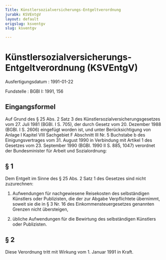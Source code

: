 ```yaml
---
Title: Künstlersozialversicherungs-Entgeltverordnung
jurabk: KSVEntgV
layout: default
origslug: ksventgv
slug: ksventgv

---
```


# Künstlersozialversicherungs-Entgeltverordnung (KSVEntgV)

Ausfertigungsdatum
:   1991-01-22

Fundstelle
:   BGBl I: 1991, 156

## Eingangsformel

Auf Grund des § 25 Abs. 2 Satz 3 des
Künstlersozialversicherungsgesetzes vom 27. Juli 1981 (BGBl. I S.
705), der durch Gesetz vom 20. Dezember 1988 (BGBl. I S. 2606)
eingefügt worden ist, und unter Berücksichtigung von Anlage I Kapitel
VIII Sachgebiet F Abschnitt III Nr. 5 Buchstabe b des
Einigungsvertrages vom 31. August 1990 in Verbindung mit Artikel 1 des
Gesetzes vom 23. September 1990 (BGBl. 1990 II S. 885, 1047) verordnet
der Bundesminister für Arbeit und Sozialordnung:

## § 1

Dem Entgelt im Sinne des § 25 Abs. 2 Satz 1 des Gesetzes sind nicht
zuzurechnen:

1.  Aufwendungen für nachgewiesene Reisekosten des selbständigen Künstlers
    oder Publizisten, die der zur Abgabe Verpflichtete übernimmt, soweit
    sie die in § 3 Nr. 16 des Einkommensteuergesetzes genannten Grenzen
    nicht übersteigen,


2.  übliche Aufwendungen für die Bewirtung des selbständigen Künstlers
    oder Publizisten.

## § 2

Diese Verordnung tritt mit Wirkung vom 1. Januar 1991 in Kraft.


